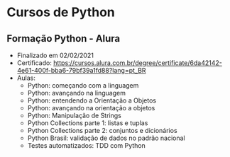 # Cursos de Python

## Formação Python - Alura

- Finalizado em 02/02/2021
- Certificado: <https://cursos.alura.com.br/degree/certificate/6da42142-4e61-400f-bba6-79bf39a1fd88?lang=pt_BR>
- Aulas:
  - Python: começando com a linguagem
  - Python: avançando na linguagem
  - Python: entendendo a Orientação a Objetos
  - Python: avançando na orientação a objetos
  - Python: Manipulação de Strings
  - Python Collections parte 1: listas e tuplas
  - Python Collections parte 2: conjuntos e dicionários
  - Python Brasil: validação de dados no padrão nacional
  - Testes automatizados: TDD com Python
